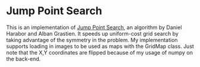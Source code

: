 # Jump Point Search
This is an implementation of [Jump Point Search](http://users.cecs.anu.edu.au/~dharabor/data/papers/harabor-grastien-aaai11.pdf), an algorithm by Daniel Harabor and Alban Grastien. It speeds up uniform-cost grid search by taking advantage of the symmetry in the problem. My implementation supports loading in images to be used as maps with the GridMap class. Just note that the X,Y coordinates are flipped because of my usage of numpy on the back-end. 
